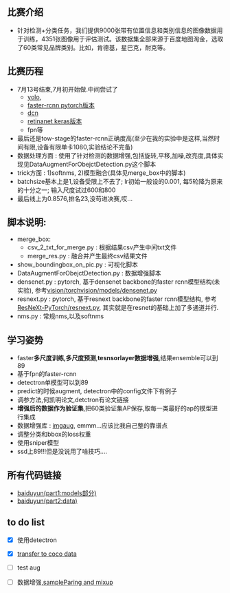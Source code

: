 ## 比赛介绍
- 针对检测+分类任务，我们提供9000张带有位置信息和类别信息的图像数据用于训练，4351张图像用于评估测试。该数据集全部来源于百度地图淘金，选取了60类常见品牌类别。比如，肯德基，星巴克，耐克等。

## 比赛历程
- 7月13号结束,7月初开始做.中间尝试了
    - [yolo](https://github.com/pjreddie/darknet),
    - [faster-rcnn pytorch版本](https://github.com/jwyang/faster-rcnn.pytorch)
    - [dcn](https://github.com/msracver/Deformable-ConvNets)
    - [retinanet keras版本](https://github.com/fizyr/keras-retinanet)
    - fpn等
- 最后还是tow-stage的faster-rcnn正确度高(至少在我的实验中是这样,当然时间有限,设备有限单卡1080,实验结论不完备)
- 数据处理方面 : 使用了针对检测的数据增强,包括旋转,平移,加噪,改亮度,具体实现见DataAugmentForObejctDetection.py这个脚本
- trick方面 : 1)softnms, 2)模型融合(具体见merge_box中的脚本)
- batchsize基本上是1,设备受限上不去了; lr初始一般设的0.001, 每5轮降为原来的十分之一; 输入尺度试过600和800
- 最后线上为0.8576,排名23,没苟进决赛,哎...

## 脚本说明:
- merge_box:
    - csv_2_txt_for_merge.py : 根据结果csv产生中间txt文件
    - merge_res.py : 融合并产生最终csv结果文件
- show_boundingbox_on_pic.py : 可视化脚本
- DataAugmentForObejctDetection.py : 数据增强脚本
- densenet.py : pytorch, 基于densenet backbone的faster rcnn模型结构(未实验), 参考[vision/torchvision/models/densenet.py](https://github.com/pytorch/vision/blob/master/torchvision/models/densenet.py)
- resnext.py : pytorch, 基于resnext backbone的faster rcnn模型结构, 参考[ResNeXt-PyTorch/resnext.py](https://github.com/miraclewkf/ResNeXt-PyTorch/blob/master/resnext.py), 其实就是在resnet的基础上加了多通道并行.
- nms.py : 常规nms,以及softnms

## 学习姿势
- faster**多尺度训练,多尺度预测**,**tesnsorlayer数据增强**,结果ensemble可以到89
- 基于fpn的faster-rcnn
- detectron单模型可以到89
- predict的时候augment, detectron中的config文件下有例子
- 调参方法,何凯明论文,detctron有论文链接
- **增强后的数据作为验证集**,把60类验证集AP保存,取每一类最好的ap的模型进行集成
- 数据增强库 : [imgaug](https://blog.csdn.net/u012897374/article/details/80142744), emmm...应该比我自己整的靠谱点
- 调整分类和bbox的loss权重
- 使用sniper模型
- ssd上89!!!但是没说用了啥技巧....

## 所有代码链接
- [baiduyun(part1:models部分)](https://pan.baidu.com/s/1BaXyPzJkpRCMlsC2saDnnA)
- [baiduyun(part2:data)](https://pan.baidu.com/s/1k9E_KsEtz5f0lbzX_2OjBg)

## to do list
- [x] 使用detectron
- [X] [transfer to coco data](https://blog.csdn.net/qq_15969343/article/details/80848175)
- [ ] test aug
- [ ] 数据增强,[sampleParing and mixup](https://kexue.fm/)

